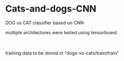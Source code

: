 # Cats-and-dogs-CNN
DOG vs CAT classifier based on CNN</br>

multiple architectures were tested using tensorboard.</br></br></br>

training data to be stored in "dogs-vs-cats/train/train"</br>
